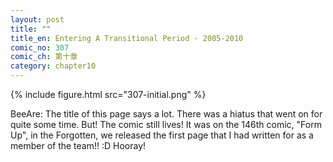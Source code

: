 ```yaml
---
layout: post
title: ""
title_en: Entering A Transitional Period - 2005-2010
comic_no: 307
comic_ch: 第十章
category: chapter10
---
```

{% include figure.html src="307-initial.png" %}

BeeAre: The title of this page says a lot. There was a hiatus that went on for quite some time. But! The comic still lives! It was on the 146th comic, "Form Up", in the Forgotten, we released the first page that I had written for as a member of the team!! :D Hooray! 
